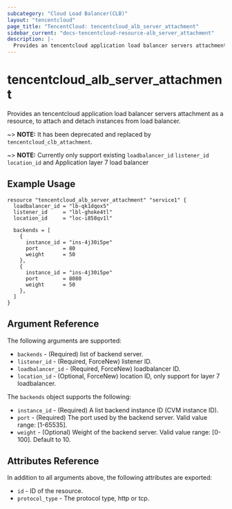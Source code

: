 ```yaml
---
subcategory: "Cloud Load Balancer(CLB)"
layout: "tencentcloud"
page_title: "TencentCloud: tencentcloud_alb_server_attachment"
sidebar_current: "docs-tencentcloud-resource-alb_server_attachment"
description: |-
  Provides an tencentcloud application load balancer servers attachment as a resource, to attach and detach instances from load balancer.
---
```


# tencentcloud_alb_server_attachment

Provides an tencentcloud application load balancer servers attachment as a resource, to attach and detach instances from load balancer.

~> **NOTE:** It has been deprecated and replaced by `tencentcloud_clb_attachment`.

~> **NOTE:** Currently only support existing `loadbalancer_id` `listener_id` `location_id` and Application layer 7 load balancer

## Example Usage

```hcl
resource "tencentcloud_alb_server_attachment" "service1" {
  loadbalancer_id = "lb-qk1dqox5"
  listener_id     = "lbl-ghoke4tl"
  location_id     = "loc-i858qv1l"

  backends = [
    {
      instance_id = "ins-4j30i5pe"
      port        = 80
      weight      = 50
    },
    {
      instance_id = "ins-4j30i5pe"
      port        = 8080
      weight      = 50
    },
  ]
}
```

## Argument Reference

The following arguments are supported:

* `backends` - (Required) list of backend server.
* `listener_id` - (Required, ForceNew) listener ID.
* `loadbalancer_id` - (Required, ForceNew) loadbalancer ID.
* `location_id` - (Optional, ForceNew) location ID, only support for layer 7 loadbalancer.

The `backends` object supports the following:

* `instance_id` - (Required) A list backend instance ID (CVM instance ID).
* `port` - (Required) The port used by the backend server. Valid value range: [1-65535].
* `weight` - (Optional) Weight of the backend server. Valid value range: [0-100]. Default to 10.

## Attributes Reference

In addition to all arguments above, the following attributes are exported:

* `id` - ID of the resource.
* `protocol_type` - The protocol type, http or tcp.


